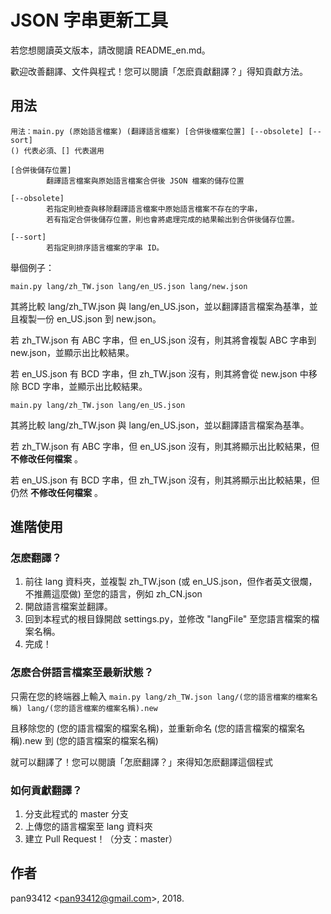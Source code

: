 # JSON 字串更新工具
若您想閱讀英文版本，請改閱讀 README_en.md。

歡迎改善翻譯、文件與程式！您可以閱讀「怎麽貢獻翻譯？」得知貢獻方法。

## 用法
```
用法：main.py (原始語言檔案) (翻譯語言檔案) [合併後檔案位置] [--obsolete] [--sort]
() 代表必須、[] 代表選用

[合併後儲存位置]
        翻譯語言檔案與原始語言檔案合併後 JSON 檔案的儲存位置

[--obsolete]
        若指定則檢查與移除翻譯語言檔案中原始語言檔案不存在的字串，
        若有指定合併後儲存位置，則也會將處理完成的結果輸出到合併後儲存位置。

[--sort]
        若指定則排序語言檔案的字串 ID。
```

舉個例子：

`main.py lang/zh_TW.json lang/en_US.json lang/new.json`

其將比較 lang/zh_TW.json 與 lang/en_US.json，並以翻譯語言檔案為基準，並且複製一份 en_US.json 到 new.json。

若 zh_TW.json 有 ABC 字串，但 en_US.json 沒有，則其將會複製 ABC 字串到 new.json，並顯示出比較結果。

若 en_US.json 有 BCD 字串，但 zh_TW.json 沒有，則其將會從 new.json 中移除 BCD 字串，並顯示出比較結果。

`main.py lang/zh_TW.json lang/en_US.json`

其將比較 lang/zh_TW.json 與 lang/en_US.json，並以翻譯語言檔案為基準。

若 zh_TW.json 有 ABC 字串，但 en_US.json 沒有，則其將顯示出比較結果，但 **不修改任何檔案** 。

若 en_US.json 有 BCD 字串，但 zh_TW.json 沒有，則其將顯示出比較結果，但仍然 **不修改任何檔案** 。

## 進階使用
### 怎麽翻譯？
1. 前往 lang 資料夾，並複製 zh_TW.json (或 en_US.json，但作者英文很爛，不推薦這麼做) 至您的語言，例如 zh_CN.json
2. 開啟語言檔案並翻譯。
3. 回到本程式的根目錄開啟 settings.py，並修改 "langFile" 至您語言檔案的檔案名稱。
4. 完成！

### 怎麽合併語言檔案至最新狀態？
只需在您的終端器上輸入 `main.py lang/zh_TW.json lang/(您的語言檔案的檔案名稱) lang/(您的語言檔案的檔案名稱).new`

且移除您的 (您的語言檔案的檔案名稱)，並重新命名 (您的語言檔案的檔案名稱).new 到 (您的語言檔案的檔案名稱)

就可以翻譯了！您可以閱讀「怎麽翻譯？」來得知怎麽翻譯這個程式

### 如何貢獻翻譯？
1. 分支此程式的 master 分支
2. 上傳您的語言檔案至 lang 資料夾
3. 建立 Pull Request！（分支：master）

## 作者
pan93412 \<<pan93412@gmail.com>\>, 2018.
